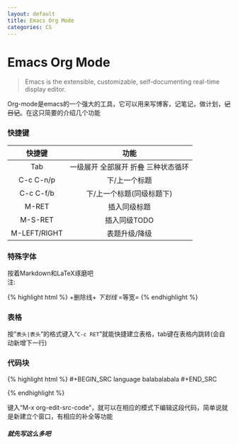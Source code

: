 ```yaml
---
layout: default
title: Emacs Org Mode
categories: CS
---
```

# Emacs Org Mode

> Emacs is the extensible, customizable, self-documenting real-time display editor.

Org-mode是emacs的一个强大的工具，它可以用来写博客，记笔记，做计划，~~记日记~~。在这只简要的介绍几个功能

### 快捷键

|    快捷键     |               功能                 |
| :----------: | :-------------------------------: |
|     Tab      |  一级展开 全部展开 折叠 三种状态循环    |
|  C-c C-n/p   |            下/上一个标题            |
|  C-c C-f/b   |      下/上一个标题(同级标题下)        |
|    M-RET     |            插入同级标题             |
|   M-S-RET    |            插入同级TODO            |
| M-LEFT/RIGHT |            表题升级/降级            |

### 特殊字体

按着Markdown和LaTeX琢磨吧<br>
注:<br>

{% highlight html %}
+删除线+
_下划线_
=等宽=
{% endhighlight %}


### 表格

按“`表头|表头`”的格式键入“`C-c RET`”就能快捷建立表格，tab键在表格内跳转(会自动新增下一行)

### 代码块

{% highlight html %}
#+BEGIN_SRC language
  balabalabala
#+END_SRC

{% endhighlight %}

键入“M-x org-edit-src-code”，就可以在相应的模式下编辑这段代码，简单说就是新建立个窗口，有相应的补全等功能

##### 就先写这么多吧